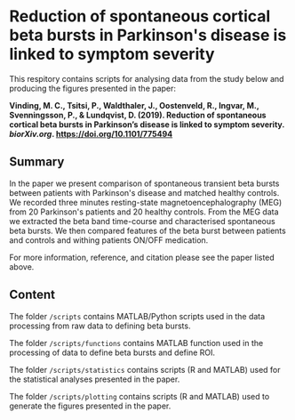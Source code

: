 # Reduction of spontaneous cortical beta bursts in Parkinson's disease is linked to symptom severity

This respitory contains scripts for analysing data from the study below and producing the figures presented in the paper:

**Vinding, M. C., Tsitsi, P., Waldthaler, J., Oostenveld, R., Ingvar, M., Svenningsson, P., & Lundqvist, D. (2019). Reduction of spontaneous cortical beta bursts in Parkinson’s disease is linked to symptom severity. *biorXiv.org*. https://doi.org/10.1101/775494**
  
## Summary
In the paper we present comparison of spontaneous transient beta bursts between patients with Parkinson's disease and matched healthy controls. We recorded three minutes resting-state magnetoencephalography (MEG) from 20 Parkinson's patients and 20 healthy controls. From the MEG data we extracted the beta band time-course and characterised spontaneous beta bursts. We then compared features of the beta burst between patients and controls and withing patients ON/OFF medication.

For more information, reference, and citation please see the paper listed above.

## Content
The folder `/scripts` contains MATLAB/Python scripts used in the data processing from raw data to defining beta bursts.

The folder `/scripts/functions` contains MATLAB function used in the processing of data to define beta bursts and define ROI.

The folder `/scripts/statistics` contains scripts (R and MATLAB) used for the statistical analyses presented in the paper.

The folder `/scripts/plotting` contains scripts (R and MATLAB) used to generate the figures presented in the paper.
